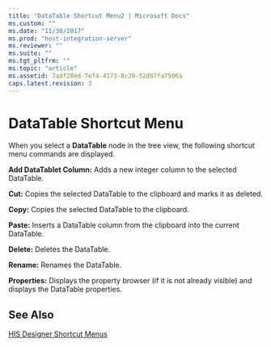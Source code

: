 ```yaml
---
title: "DataTable Shortcut Menu2 | Microsoft Docs"
ms.custom: ""
ms.date: "11/30/2017"
ms.prod: "host-integration-server"
ms.reviewer: ""
ms.suite: ""
ms.tgt_pltfrm: ""
ms.topic: "article"
ms.assetid: 7adf28ed-7ef4-4173-8c20-52d87fa7506a
caps.latest.revision: 3
---
```

# DataTable Shortcut Menu
When you select a **DataTable** node in the tree view, the following shortcut menu commands are displayed.  
  
 **Add DataTablet Column:** Adds a new integer column to the selected DataTable.  
  
 **Cut:** Copies the selected DataTable to the clipboard and marks it as deleted.  
  
 **Copy:** Copies the selected DataTable to the clipboard.  
  
 **Paste:** Inserts a DataTable column from the clipboard into the current DataTable.  
  
 **Delete:** Deletes the DataTable.  
  
 **Rename:** Renames the DataTable.  
  
 **Properties:** Displays the property browser (if it is not already visible) and displays the DataTable properties.  
  
## See Also  
 [HIS Designer Shortcut Menus](../HIS2010/his-designer-shortcut-menus2.md)